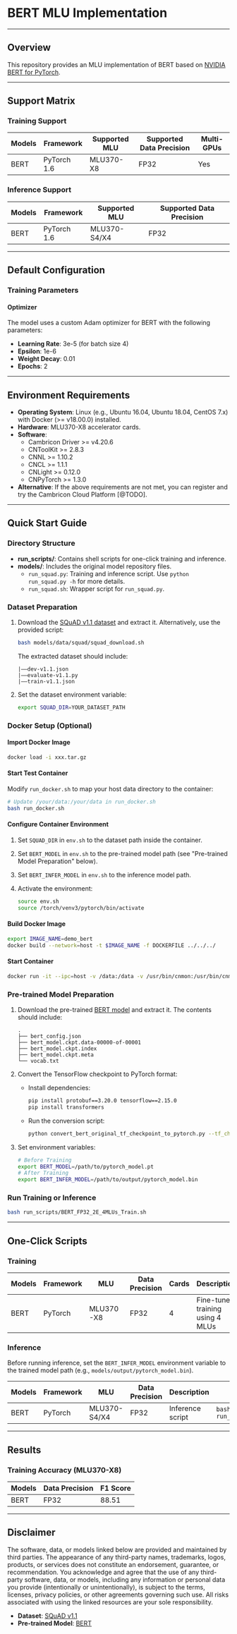 # BERT MLU Implementation

---

## Overview

This repository provides an MLU implementation of BERT based on [NVIDIA BERT for PyTorch](https://github.com/NVIDIA/DeepLearningExamples/tree/master/PyTorch/LanguageModeling/BERT).

---

## Support Matrix

### Training Support

| Models | Framework  | Supported MLU | Supported Data Precision | Multi-GPUs |
| ------ | ---------- | ------------- | ------------------------ | ---------- |
| BERT   | PyTorch 1.6 | MLU370-X8     | FP32                     | Yes        |

### Inference Support

| Models | Framework  | Supported MLU | Supported Data Precision |
| ------ | ---------- | ------------- | ------------------------ |
| BERT   | PyTorch 1.6 | MLU370-S4/X4  | FP32                     |

---

## Default Configuration

### Training Parameters

#### Optimizer

The model uses a custom Adam optimizer for BERT with the following parameters:

- **Learning Rate**: 3e-5 (for batch size 4)
- **Epsilon**: 1e-6
- **Weight Decay**: 0.01
- **Epochs**: 2

---

## Environment Requirements

- **Operating System**: Linux (e.g., Ubuntu 16.04, Ubuntu 18.04, CentOS 7.x) with Docker (>= v18.00.0) installed.
- **Hardware**: MLU370-X8 accelerator cards.
- **Software**:
  - Cambricon Driver >= v4.20.6
  - CNToolKit >= 2.8.3
  - CNNL >= 1.10.2
  - CNCL >= 1.1.1
  - CNLight >= 0.12.0
  - CNPyTorch >= 1.3.0
- **Alternative**: If the above requirements are not met, you can register and try the Cambricon Cloud Platform [@TODO].

---

## Quick Start Guide

### Directory Structure

- **run_scripts/**: Contains shell scripts for one-click training and inference.
- **models/**: Includes the original model repository files.
  - `run_squad.py`: Training and inference script. Use `python run_squad.py -h` for more details.
  - `run_squad.sh`: Wrapper script for `run_squad.py`.

### Dataset Preparation

1. Download the [SQuAD v1.1 dataset](https://rajpurkar.github.io/SQuAD-explorer/) and extract it. Alternatively, use the provided script:

   ```bash
   bash models/data/squad/squad_download.sh
   ```

   The extracted dataset should include:

   ```plain-text
   |——dev-v1.1.json
   |——evaluate-v1.1.py
   |——train-v1.1.json
   ```

2. Set the dataset environment variable:

   ```bash
   export SQUAD_DIR=YOUR_DATASET_PATH
   ```

### Docker Setup (Optional)

#### Import Docker Image

```bash
docker load -i xxx.tar.gz
```

#### Start Test Container

Modify `run_docker.sh` to map your host data directory to the container:

```bash
# Update /your/data:/your/data in run_docker.sh
bash run_docker.sh
```

#### Configure Container Environment

1. Set `SQUAD_DIR` in `env.sh` to the dataset path inside the container.
2. Set `BERT_MODEL` in `env.sh` to the pre-trained model path (see "Pre-trained Model Preparation" below).
3. Set `BERT_INFER_MODEL` in `env.sh` to the inference model path.
4. Activate the environment:

   ```bash
   source env.sh
   source /torch/venv3/pytorch/bin/activate
   ```

#### Build Docker Image

```bash
export IMAGE_NAME=demo_bert
docker build --network=host -t $IMAGE_NAME -f DOCKERFILE ../../../
```

#### Start Container

```bash
docker run -it --ipc=host -v /data:/data -v /usr/bin/cnmon:/usr/bin/cnmon --device /dev/cambricon_ctl --privileged --name mlu_bert --network=host $IMAGE_NAME
```

### Pre-trained Model Preparation

1. Download the pre-trained [BERT model](https://storage.googleapis.com/bert_models/2018_10_18/cased_L-12_H-768_A-12.zip) and extract it. The contents should include:

   ```plain-text
   .
   ├── bert_config.json
   ├── bert_model.ckpt.data-00000-of-00001
   ├── bert_model.ckpt.index
   ├── bert_model.ckpt.meta
   └── vocab.txt
   ```

2. Convert the TensorFlow checkpoint to PyTorch format:
   - Install dependencies:

     ```bash
     pip install protobuf==3.20.0 tensorflow==2.15.0
     pip install transformers
     ```

   - Run the conversion script:

     ```bash
     python convert_bert_original_tf_checkpoint_to_pytorch.py --tf_checkpoint_path /path/to/bert_model.ckpt --bert_config_file /path/to/bert_config.json --pytorch_dump_path /path/to/pytorch_model.pt
     ```

3. Set environment variables:

   ```bash
   # Before Training
   export BERT_MODEL=/path/to/pytorch_model.pt
   # After Training
   export BERT_INFER_MODEL=/path/to/output/pytorch_model.bin
   ```

### Run Training or Inference

```bash
bash run_scripts/BERT_FP32_2E_4MLUs_Train.sh
```

---

## One-Click Scripts

### Training

| Models | Framework | MLU       | Data Precision | Cards | Description                  | Run                                          |
| ------ | --------- | --------- | -------------- | ----- | ---------------------------- | -------------------------------------------- |
| BERT   | PyTorch   | MLU370-X8 | FP32           | 4     | Fine-tune training using 4 MLUs | `bash run_scripts/BERT_FP32_2E_4MLUs_Train.sh` |

### Inference

Before running inference, set the `BERT_INFER_MODEL` environment variable to the trained model path (e.g., `models/output/pytorch_model.bin`).

| Models | Framework | MLU          | Data Precision | Description      | Run                            |
| ------ | --------- | ------------ | -------------- | ---------------- | ------------------------------ |
| BERT   | PyTorch   | MLU370-S4/X4 | FP32           | Inference script | `bash run_scripts/BERT_Infer.sh` |

---

## Results

### Training Accuracy (MLU370-X8)

| Models | Data Precision | F1 Score |
| ------ | -------------- | -------- |
| BERT   | FP32           | 88.51    |

---

## Disclaimer

The software, data, or models linked below are provided and maintained by third parties. The appearance of any third-party names, trademarks, logos, products, or services does not constitute an endorsement, guarantee, or recommendation. You acknowledge and agree that the use of any third-party software, data, or models, including any information or personal data you provide (intentionally or unintentionally), is subject to the terms, licenses, privacy policies, or other agreements governing such use. All risks associated with using the linked resources are your sole responsibility.

- **Dataset**: [SQuAD v1.1](https://rajpurkar.github.io/SQuAD-explorer/)
- **Pre-trained Model**: [BERT](https://storage.googleapis.com/bert_models/2018_10_18/cased_L-12_H-768_A-12.zip)

